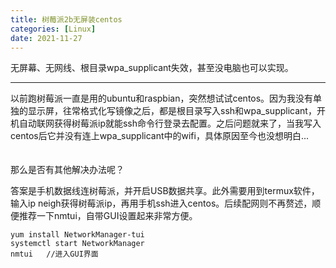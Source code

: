 ```yaml
---
title: 树莓派2b无屏装centos
categories: [Linux]
date: 2021-11-27
---
```


无屏幕、无网线、根目录wpa_supplicant失效，甚至没电脑也可以实现。


<!--more-->


----------
以前跑树莓派一直是用的ubuntu和raspbian，突然想试试centos。因为我没有单独的显示屏，往常格式化写镜像之后，都是根目录写入ssh和wpa_supplicant，开机自动联网获得树莓派ip就能ssh命令行登录去配置。之后问题就来了，当我写入centos后它并没有连上wpa_supplicant中的wifi，具体原因至今也没想明白...
　　

那么是否有其他解决办法呢？
　　

答案是手机数据线连树莓派，并开启USB数据共享。此外需要用到termux软件，输入ip neigh获得树莓派ip，再用手机ssh进入centos。后续配网则不再赘述，顺便推荐一下nmtui，自带GUI设置起来非常方便。
```shell
yum install NetworkManager-tui   
systemctl start NetworkManager
nmtui   //进入GUI界面
```
